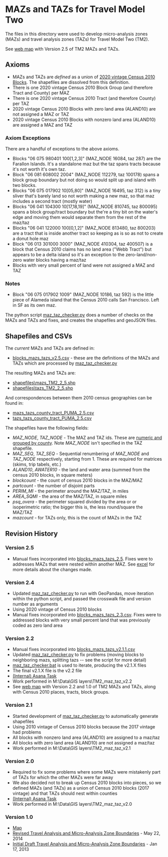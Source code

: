# MAZs and TAZs for Travel Model Two

The files in this directory were used to develop micro-analysis zones (MAZs) and
travel analysis zones (TAZs) for Travel Model Two (TM2).

See [web map](https://public.tableau.com/app/profile/bayareametro/viz/TravelModel2-MAZsandTAZs/TAZandMAZDetailedView) with Version 2.5 of TM2 MAZs and TAZs. 

## Axioms
* MAZs and TAZs are *defined* as a union of [2020 vintage Census 2010 Blocks](https://www.census.gov/cgi-bin/geo/shapefiles/index.php?year=2020&layergroup=Blocks+%282020%29).  The shapefiles are dissolved from this definition.
* There is one 2020 vintage Census 2010 Block Group (and therefore Tract and County) per MAZ
* There is one 2020 vintage Census 2010 Tract (and therefore County) per TAZ
* 2020 vintage Census 2010 Blocks with zero land area (ALAND10) are not assigned a MAZ or TAZ
* 2020 vintage Census 2010 Blocks with nonzero land area (ALAND10) are assigned a MAZ and TAZ

### Axiom Exceptions

There are a handful of exceptions to the above axioms.

* Blocks "06 075 980401 100[1,2,3]" (MAZ_NODE 16084, taz 287) are the Farallon Islands.  It's a standalone maz but the
  taz spans tracts because it's not worth it's own taz.
* Block "06 081 608002 2004" (MAZ_NODE 112279, taz 100178) spans a block group boundary but not doing so would split up
  and island with two blocks.
* Blocks "06 075 017902 10[05,80]" (MAZ_NODE 16495, taz 312) is a tiny sliver that's barely land so not worth
  making a new maz, so that maz includes a second tract (mostly water)
* Blocks "06 041 104300 10[17,18,19]" (MAZ_NODE 810745, taz 800095) spans a block group/tract boundary but the're a
  tiny bit on the water's edge and moving them would separate them from the rest of the maz/taz
* Blocks "06 041 122000 100[0,1,2]" (MAZ_NODE 813480, taz 800203) are a tract that is inside another tract so keeping
  as is so as not to create a donut hole maz
* Block "06 013 301000 3000" (MAZ_NODE 410304, taz 400507) is a block that Census 2010 claims has no land area ("Webb Tract")
  but appears to be a delta island so it's an exception to the zero-land/non-zero water blocks having a maz/taz
* Blocks with very small percent of land were not assigned a MAZ and TAZ

### Notes
* Block "06 075 017902 1009" (MAZ_NODE 10186, taz 592) is the little piece of Alameda island that the Census 2010
  calls San Francisco.  Left in SF as its own maz.

The python script [maz_taz_checker.py](maz_taz_checker.py) does a number of checks on the MAZs and TAZs and fixes,
and creates the shapefiles and geoJSON files.

## Shapefiles and CSVs

The *current* MAZs and TAZs are defined in:
* [blocks_mazs_tazs_v2.5.csv](blocks_mazs_tazs_v2.5.csv) - these are the definitions of the MAZs and TAZs which are processed by [maz_taz_checker.py](maz_taz_checker.py)

The resulting MAZs and TAZs are:
* [shapefiles\mazs_TM2_2_5.shp](shapefiles\mazs_TM2_2_5.shp)
* [shapefiles\tazs_TM2_2_5.shp](shapefiles\tazs_TM2_2_5.shp)

And correspondences between them 2010 census geographies can be found in:
* [mazs_tazs_county_tract_PUMA_2.5.csv](mazs_tazs_county_tract_PUMA_2.5.csv)
* [tazs_tazs_county_tract_PUMA_2.5.csv](tazs_tazs_county_tract_PUMA_2.5.csv)

The shapefiles have the following fields:

* *MAZ_NODE*, *TAZ_NODE* - The MAZ and TAZ ids.  These are [numeric and grouped by county](https://bayareametro.github.io/tm2py/input/network/#county-node-numbering-system).  Note *MAZ_NODE* isn't specified in the TAZ shapefile.
* *MAZ_SEQ*, *TAZ_SEQ* - Sequential renumbering of *MAZ_NODE* and *TAZ_NODE* respectively, starting from 1. These are required for matrices (skims, trip tabels, etc.)
* *ALAND10*, *AWATER10* - the land and water area (summed from the census 2010 blocks, in square meters)
* *blockcount* - the count of census 2010 blocks in the MAZ/MAZ
* *partcount* - the number of disjoint parts
* *PERIM_MI* - the perimeter around the MAZ/TAZ, in miles
* *AREA_SQMI* - the area of the MAZ/TAZ, in square miles
* *psq_overa* - the perimeter squared divided by the area or  or isoperimetric ratio; the bigger this is, the less round/square the MAZ/TAZ
* *mazcount* - for TAZs only, this is the count of MAZs in the TAZ

## Revision History

### Version 2.5
* Manual fixes incorporated into [blocks_mazs_tazs_2.5](blocks_mazs_tazs_2.3.csv). Fixes were to addresses MAZs that were nested within another MAZ. See [excel](https://mtcdrive.box.com/s/rg8k2rcs39y45l3do82gmdsyk8jrslm2) for more details about the changes made.

### Version 2.4
* Updated [maz_taz_checker.py](maz_taz_checker.py) to run with GeoPandas, move iteration within the python script, and passed the crosswalk file and version number as arguments
* Using 2020 vintage of Census 2010 blocks
* Manual fixes incorporated into [blocks_mazs_tazs_2.3.csv](blocks_mazs_tazs_2.3.csv). Fixes were to addressed blocks with very small percent land that was previously coded as zero land area

### Version 2.2

* Manual fixes incorporated into [blocks_mazs_tazs_v2.1.1.csv](blocks_mazs_tazs_v2.1.1.csv)
* Updated [maz_taz_checker.py](maz_taz_checker.py) to fix problems (moving blocks to neighboring mazs,
  splitting tazs -- see the script for more detail)
* [maz_taz_checker.bat](maz_taz_checker.bat) is used to iterate, producing the v2.1.X files
* The final v2.1.X file is the v2.2 file
* [(Internal) Asana Task](https://app.asana.com/0/610230255351992/626340099942965/f)
* Work performed in M:\Data\GIS layers\TM2_maz_taz_v2.2
* See [web map](https://arcg.is/1n9XfL) with Version 2.2 and 1.0 of TM2 MAZs and TAZs, along with Census 2010 places, tracts, block groups.

### Version 2.1
* Started development of [maz_taz_checker.py](maz_taz_checker.py) to automatically generate shapefiles
* Using 2010 vintage of Census 2010 blocks because the 2017 vintage had problems
* All blocks with nonzero land area (ALAND10) are assigned to a maz/taz
* All blocks with zero land area (ALAND10) are not assigned a maz/taz
* Work performed in M:\Data\GIS layers\TM2_maz_taz_v2.1

### Version 2.0
* Required to fix some problems where some MAZs were mistakenly part of TAZs for which the other MAZs were far away
* We also decided not to break up Census 2010 blocks into pieces, so we defined MAZs (and TAZs) as a union of Census 2010 blocks (2017 vintage) and that
  TAZs should nest within counties
* [(Internal) Asana Task](https://app.asana.com/0/610230255351992/578257153057158/f)
* Work performed in M:\Data\GIS layers\TM2_maz_taz_v2.0

### Version 1.0
* [Map](http://www.arcgis.com/apps/OnePane/basicviewer/index.html?appid=4ca5bf25e2ed46ebb7c25796b29c33d1)
* [Revised Travel Analysis and Micro-Analysis Zone Boundaries](https://mtcdrive.box.com/travel-model-two-revised-space) - May 22, 2014
* [Initial Draft Travel Analysis and Micro-Analysis Zone Boundaries](https://mtcdrive.box.com/travel-model-two-first-space) - Jan 17, 2013

